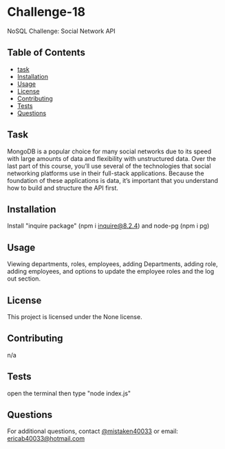 # Challenge-18
NoSQL Challenge: Social Network API

## Table of Contents
- [task](#task)
- [Installation](#installation)
- [Usage](#usage)
- [License](#license)
- [Contributing](#contributing)
- [Tests](#tests)
- [Questions](#questions)

## Task
MongoDB is a popular choice for many social networks due to its speed with large amounts of data and flexibility with unstructured data. Over the last part of this course, you’ll use several of the technologies that social networking platforms use in their full-stack applications. Because the foundation of these applications is data, it’s important that you understand how to build and structure the API first.
## Installation
Install  "inquire package" (npm i inquire@8.2.4) and node-pg (npm i pg)

## Usage
Viewing departments, roles, employees, adding Departments, adding role, adding employees, and options to update the employee roles and the log out section.

## License
This project is licensed under the None license.

## Contributing
n/a

## Tests
open the terminal then type "node index.js"

## Questions
For additional questions, contact [@mistaken40033](https://github.com/mistaken40033) or email: ericab40033@hotmail.com
    